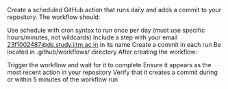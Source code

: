 Create a scheduled GitHub action that runs daily and adds a commit to your repository. The workflow should:

Use schedule with cron syntax to run once per day (must use specific hours/minutes, not wildcards)
Include a step with your email 23f1002487@ds.study.iitm.ac.in in its name
Create a commit in each run
Be located in .github/workflows/ directory
After creating the workflow:

Trigger the workflow and wait for it to complete
Ensure it appears as the most recent action in your repository
Verify that it creates a commit during or within 5 minutes of the workflow run
